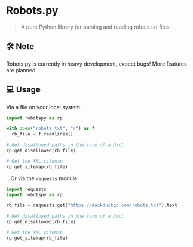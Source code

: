 # Robots.py

> A pure Python library for parsing and reading robots.txt files

## 🛠 Note

Robots.py is currently in heavy development, expect bugs! More features are planned.

## 💻 Usage

Via a file on your local system...

```python
import robotspy as rp

with open("robots.txt", "r") as f:
  rb_file = f.readlines()

# Get disallowed paths in the form of a Dict
rp.get_disallowed(rb_file)

# Get the XML sitemap
rp.get_sitemap(rb_file)
```

...Or via the `requests` module

```python
import requests
import robotspy as rp

rb_file = requests.get("https://duckduckgo.com/robots.txt").text

# Get disallowed paths in the form of a Dict
rp.get_disallowed(rb_file)

# Get the XML sitemap
rp.get_sitemap(rb_file)
```
